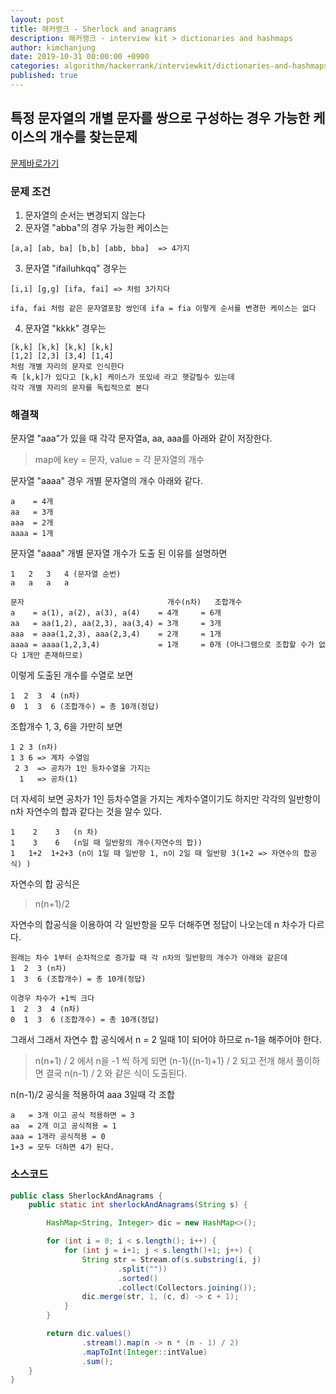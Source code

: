 ```yaml
---
layout: post
title: 해커랭크 - Sherlock and anagrams 
description: 해커랭크 - interview kit > dictionaries and hashmaps
author: kimchanjung
date: 2019-10-31 00:00:00 +0900
categories: algorithm/hackerrank/interviewkit/dictionaries-and-hashmaps
published: true
---
```


## 특정 문자열의 개별 문자를 쌍으로 구성하는 경우 가능한 케이스의 개수를 찾는문제
[문제바로가기](https://www.hackerrank.com/challenges/sherlock-and-anagrams)

### 문제 조건
1. 문자열의 순서는 변경되지 않는다  
2. 문자열 "abba"의 경우 가능한 케이스는  
```
[a,a] [ab, ba] [b,b] [abb, bba]  => 4가지
```
3. 문자열 "ifailuhkqq" 경우는
```
[i,i] [g,g] [ifa, fai] => 처럼 3가지다 

ifa, fai 처럼 같은 문자열포함 쌍인데 ifa = fia 이렇게 순서를 변경한 케이스는 없다
```
4. 문자열 "kkkk" 경우는 
``` 
[k,k] [k,k] [k,k] [k,k]
[1,2] [2,3] [3,4] [1,4] 
처럼 개별 자리의 문자로 인식한다
즉 [k,k]가 있다고 [k,k] 케이스가 또있네 라고 햇갈릴수 있는데
각각 개별 자리의 문자를 독립적으로 본다
```
### 해결책
문자열 "aaa"가 있을 때 각각 문자열a, aa, aaa를 아래와 같이 저장한다.
> map에 key = 문자, value = 각 문자열의 개수

문자열 "aaaa" 경우 개별 문자열의 개수 아래와 같다.
```
a    = 4개 
aa   = 3개 
aaa  = 2개
aaaa = 1개
```
문자열 "aaaa" 개별 문자열 개수가 도출 된 이유를 설명하면
```
1   2   3   4 (문자열 순번)
a   a   a   a

문자                                개수(n차)   조합개수
a    = a(1), a(2), a(3), a(4)    = 4개     = 6개
aa   = aa(1,2), aa(2,3), aa(3,4) = 3개     = 3개
aaa  = aaa(1,2,3), aaa(2,3,4)    = 2개     = 1개
aaaa = aaaa(1,2,3,4)             = 1개     = 0개 (아나그램으로 조합할 수가 없다 1개만 존재하므로)
```


이렇게 도출된 개수를 수열로 보면
```
1  2  3  4 (n차)
0  1  3  6 (조합개수) = 총 10개(정답)
```
조합개수 1, 3, 6을 가만히 보면 
```
1 2 3 (n차)
1 3 6 => 계차 수열임
 2 3  => 공차가 1인 등차수열을 가지는 
  1   => 공차(1)
``` 

더 자세히 보면 공차가 1인 등차수열을 가지는 계차수열이기도 하지만
각각의 일반항이 n차 자연수의 합과 같다는 것을 알수 있다.
```
1    2    3   (n 차)
1    3    6   (n일 때 일반항의 개수(자연수의 합))
1   1+2  1+2+3 (n이 1일 때 일반항 1, n이 2일 때 일반항 3(1+2 => 자연수의 합공식) )
```

자연수의 합 공식은  
> n(n+1)/2 

자연수의 합공식을 이용하여 각 일반항을 모두 더해주면 정답이 나오는데
n 차수가 다르다.
```
원래는 차수 1부터 순차적으로 증가할 때 각 n차의 일반항의 개수가 아래와 같은데
1  2  3 (n차)
1  3  6 (조합개수) = 총 10개(정답)

이경우 차수가 +1씩 크다
1  2  3  4 (n차)
0  1  3  6 (조합개수) = 총 10개(정답)
```
그래서 그래서 자연수 합 공식에서 n = 2 일때 1이 되어야 하므로 n-1을 해주어야 한다.
> n(n+1) / 2 에서 n을 -1 씩 하게 되면
> (n-1){(n-1)+1} / 2 되고 전개 해서 풀이하면 결국
> n(n-1) / 2 와 같은 식이 도출된다.
 
n(n-1)/2 공식을 적용하여 aaa 3일때 각 조합
```
a   = 3개 이고 공식 적용하면 = 3
aa  = 2개 이고 공식적용 = 1
aaa = 1개라 공식적용 = 0
1+3 = 모두 더하면 4가 된다.
```
### 소스코드
```java
public class SherlockAndAnagrams {
    public static int sherlockAndAnagrams(String s) {

        HashMap<String, Integer> dic = new HashMap<>();

        for (int i = 0; i < s.length(); i++) {
            for (int j = i+1; j < s.length()+1; j++) {
                String str = Stream.of(s.substring(i, j)
                        .split(""))
                        .sorted()
                        .collect(Collectors.joining());
                dic.merge(str, 1, (c, d) -> c + 1);
            }
        }

        return dic.values()
                .stream().map(n -> n * (n - 1) / 2)
                .mapToInt(Integer::intValue)
                .sum();
    }
}
```